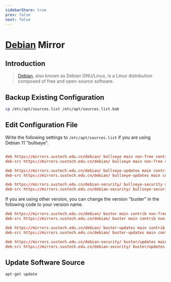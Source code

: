 ```yaml
---
sidebarShare: true
prev: false
next: false
---
```


# [Debian](/debian/) Mirror

## Introduction

> [Debian](https://en.wikipedia.org/wiki/Debian), also known as Debian GNU/Linux, is a Linux distribution composed of free and open-source software.

## Backup Existing Configuration

``` sh
cp /etc/apt/sources.list /etc/apt/sources.list.bak
```

## Edit Configuration File

Write the following settings to `/etc/apt/sources.list` if you are using Debian 11 "bullseye". 

``` toml

deb https://mirrors.sustech.edu.cn/debian/ bullseye main non-free contrib
deb-src https://mirrors.sustech.edu.cn/debian/ bullseye main non-free contrib

deb https://mirrors.sustech.edu.cn/debian/ bullseye-updates main contrib non-free
deb-src https://mirrors.sustech.edu.cn/debian/ bullseye-updates main contrib non-free

deb https://mirrors.sustech.edu.cn/debian-security/ bullseye-security main contrib non-free
deb-src https://mirrors.sustech.edu.cn/debian-security/ bullseye-security main contrib non-free

```

If you are using other version,  you can change the version "buster" in the following code to your version name.

```toml
deb https://mirrors.sustech.edu.cn/debian/ buster main contrib non-free
deb-src https://mirrors.sustech.edu.cn/debian/ buster main contrib non-free

deb https://mirrors.sustech.edu.cn/debian/ buster-updates main contrib non-free
deb-src https://mirrors.sustech.edu.cn/debian/ buster-updates main contrib non-free

deb https://mirrors.sustech.edu.cn/debian-security/ buster/updates main contrib non-free
deb-src https://mirrors.sustech.edu.cn/debian-security/ buster/updates main contrib non-free
```

## Update Software Source

``` sh
apt-get update
```
